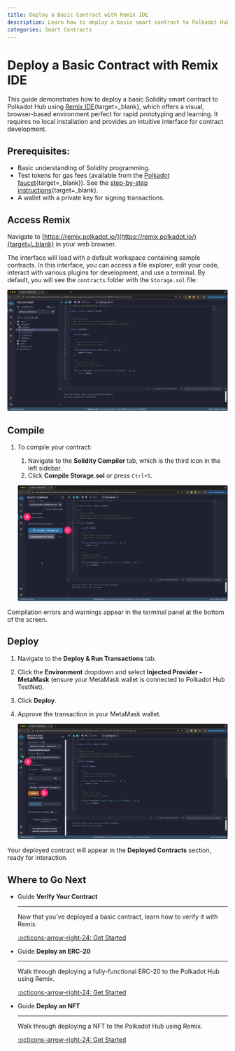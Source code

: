 ```yaml
---
title: Deploy a Basic Contract with Remix IDE
description: Learn how to deploy a basic smart contract to Polkadot Hub using Remix IDE Ideal for rapid prototyping, learning, and visual development.
categories: Smart Contracts
---
```


# Deploy a Basic Contract with Remix IDE

This guide demonstrates how to deploy a basic Solidity smart contract to Polkadot Hub using [Remix IDE](https://remix.ethereum.org/){target=\_blank}, which offers a visual, browser-based environment perfect for rapid prototyping and learning. It requires no local installation and provides an intuitive interface for contract development.

## Prerequisites:

- Basic understanding of Solidity programming.
- Test tokens for gas fees (available from the [Polkadot faucet](https://faucet.polkadot.io/){target=\_blank}). See the [step-by-step instructions](/smart-contracts/faucet/#get-test-tokens){target=\_blank}.
- A wallet with a private key for signing transactions.

## Access Remix

Navigate to [https://remix.polkadot.io/](https://remix.polkadot.io/){target=\_blank} in your web browser.

The interface will load with a default workspace containing sample contracts. In this interface, you can access a file explorer, edit your code, interact with various plugins for development, and use a terminal. By default, you will see the `contracts` folder with the `Storage.sol` file:

![](/images/smart-contracts/cookbook/smart-contracts/deploy-basic/deploy-basic-pvm/deploy-basic-pvm-01.webp)

## Compile

1. To compile your contract:
    1. Navigate to the **Solidity Compiler** tab, which is the third icon in the left sidebar.
    2. Click **Compile Storage.sol** or press `Ctrl+S`.

    ![](/images/smart-contracts/cookbook/smart-contracts/deploy-basic/deploy-basic-pvm/deploy-basic-pvm-02.webp)

Compilation errors and warnings appear in the terminal panel at the bottom of the screen.

## Deploy

1. Navigate to the **Deploy & Run Transactions** tab.
2. Click the **Environment** dropdown and select **Injected Provider - MetaMask** (ensure your MetaMask wallet is connected to Polkadot Hub TestNet).
3. Click **Deploy**.
4. Approve the transaction in your MetaMask wallet.

    ![](/images/smart-contracts/cookbook/smart-contracts/deploy-basic/deploy-basic-pvm/deploy-basic-pvm-03.webp)

Your deployed contract will appear in the **Deployed Contracts** section, ready for interaction.

## Where to Go Next

<div class="grid cards" markdown>

-   <span class="badge guide">Guide</span> __Verify Your Contract__

    ---

    Now that you've deployed a basic contract, learn how to verify it with Remix.

    [:octicons-arrow-right-24: Get Started](/smart-contracts/dev-environments/remix/verify-a-contract/)

-   <span class="badge guide">Guide</span> __Deploy an ERC-20__

    ---

    Walk through deploying a fully-functional ERC-20 to the Polkadot Hub using Remix.

    [:octicons-arrow-right-24: Get Started](/smart-contracts/cookbook/smart-contracts/deploy-erc20/remix/)

-   <span class="badge guide">Guide</span> __Deploy an NFT__

    ---

    Walk through deploying a NFT to the Polkadot Hub using Remix.

    [:octicons-arrow-right-24: Get Started](/smart-contracts/cookbook/smart-contracts/deploy-nft/remix/)        

</div>